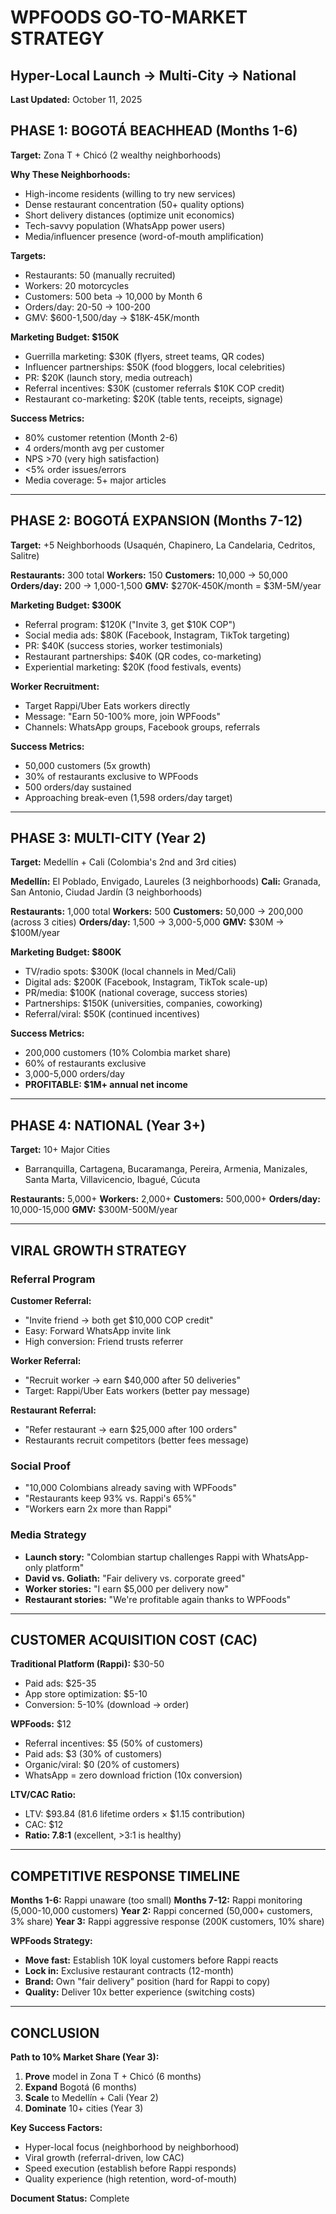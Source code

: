 # WPFOODS GO-TO-MARKET STRATEGY
## Hyper-Local Launch → Multi-City → National

**Last Updated:** October 11, 2025

## PHASE 1: BOGOTÁ BEACHHEAD (Months 1-6)

**Target:** Zona T + Chicó (2 wealthy neighborhoods)

**Why These Neighborhoods:**
- High-income residents (willing to try new services)
- Dense restaurant concentration (50+ quality options)
- Short delivery distances (optimize unit economics)
- Tech-savvy population (WhatsApp power users)
- Media/influencer presence (word-of-mouth amplification)

**Targets:**
- Restaurants: 50 (manually recruited)
- Workers: 20 motorcycles
- Customers: 500 beta → 10,000 by Month 6
- Orders/day: 20-50 → 100-200
- GMV: $600-1,500/day → $18K-45K/month

**Marketing Budget: $150K**
- Guerrilla marketing: $30K (flyers, street teams, QR codes)
- Influencer partnerships: $50K (food bloggers, local celebrities)
- PR: $20K (launch story, media outreach)
- Referral incentives: $30K (customer referrals $10K COP credit)
- Restaurant co-marketing: $20K (table tents, receipts, signage)

**Success Metrics:**
- 80% customer retention (Month 2-6)
- 4 orders/month avg per customer
- NPS >70 (very high satisfaction)
- <5% order issues/errors
- Media coverage: 5+ major articles

---

## PHASE 2: BOGOTÁ EXPANSION (Months 7-12)

**Target:** +5 Neighborhoods (Usaquén, Chapinero, La Candelaria, Cedritos, Salitre)

**Restaurants:** 300 total
**Workers:** 150
**Customers:** 10,000 → 50,000
**Orders/day:** 200 → 1,000-1,500
**GMV:** $270K-450K/month = $3M-5M/year

**Marketing Budget: $300K**
- Referral program: $120K ("Invite 3, get $10K COP")
- Social media ads: $80K (Facebook, Instagram, TikTok targeting)
- PR: $40K (success stories, worker testimonials)
- Restaurant partnerships: $40K (QR codes, co-marketing)
- Experiential marketing: $20K (food festivals, events)

**Worker Recruitment:**
- Target Rappi/Uber Eats workers directly
- Message: "Earn 50-100% more, join WPFoods"
- Channels: WhatsApp groups, Facebook groups, referrals

**Success Metrics:**
- 50,000 customers (5x growth)
- 30% of restaurants exclusive to WPFoods
- 500 orders/day sustained
- Approaching break-even (1,598 orders/day target)

---

## PHASE 3: MULTI-CITY (Year 2)

**Target:** Medellín + Cali (Colombia's 2nd and 3rd cities)

**Medellín:** El Poblado, Envigado, Laureles (3 neighborhoods)
**Cali:** Granada, San Antonio, Ciudad Jardín (3 neighborhoods)

**Restaurants:** 1,000 total
**Workers:** 500
**Customers:** 50,000 → 200,000 (across 3 cities)
**Orders/day:** 1,500 → 3,000-5,000
**GMV:** $30M → $100M/year

**Marketing Budget: $800K**
- TV/radio spots: $300K (local channels in Med/Cali)
- Digital ads: $200K (Facebook, Instagram, TikTok scale-up)
- PR/media: $100K (national coverage, success stories)
- Partnerships: $150K (universities, companies, coworking)
- Referral/viral: $50K (continued incentives)

**Success Metrics:**
- 200,000 customers (10% Colombia market share)
- 60% of restaurants exclusive
- 3,000-5,000 orders/day
- **PROFITABLE: $1M+ annual net income**

---

## PHASE 4: NATIONAL (Year 3+)

**Target:** 10+ Major Cities
- Barranquilla, Cartagena, Bucaramanga, Pereira, Armenia, Manizales, Santa Marta, Villavicencio, Ibagué, Cúcuta

**Restaurants:** 5,000+
**Workers:** 2,000+
**Customers:** 500,000+
**Orders/day:** 10,000-15,000
**GMV:** $300M-500M/year

---

## VIRAL GROWTH STRATEGY

### Referral Program
**Customer Referral:**
- "Invite friend → both get $10,000 COP credit"
- Easy: Forward WhatsApp invite link
- High conversion: Friend trusts referrer

**Worker Referral:**
- "Recruit worker → earn $40,000 after 50 deliveries"
- Target: Rappi/Uber Eats workers (better pay message)

**Restaurant Referral:**
- "Refer restaurant → earn $25,000 after 100 orders"
- Restaurants recruit competitors (better fees message)

### Social Proof
- "10,000 Colombians already saving with WPFoods"
- "Restaurants keep 93% vs. Rappi's 65%"
- "Workers earn 2x more than Rappi"

### Media Strategy
- **Launch story:** "Colombian startup challenges Rappi with WhatsApp-only platform"
- **David vs. Goliath:** "Fair delivery vs. corporate greed"
- **Worker stories:** "I earn $5,000 per delivery now"
- **Restaurant stories:** "We're profitable again thanks to WPFoods"

---

## CUSTOMER ACQUISITION COST (CAC)

**Traditional Platform (Rappi):** $30-50
- Paid ads: $25-35
- App store optimization: $5-10
- Conversion: 5-10% (download → order)

**WPFoods:** $12
- Referral incentives: $5 (50% of customers)
- Paid ads: $3 (30% of customers)
- Organic/viral: $0 (20% of customers)
- WhatsApp = zero download friction (10x conversion)

**LTV/CAC Ratio:**
- LTV: $93.84 (81.6 lifetime orders × $1.15 contribution)
- CAC: $12
- **Ratio: 7.8:1** (excellent, >3:1 is healthy)

---

## COMPETITIVE RESPONSE TIMELINE

**Months 1-6:** Rappi unaware (too small)
**Months 7-12:** Rappi monitoring (5,000-10,000 customers)
**Year 2:** Rappi concerned (50,000+ customers, 3% share)
**Year 3:** Rappi aggressive response (200K customers, 10% share)

**WPFoods Strategy:**
- **Move fast:** Establish 10K loyal customers before Rappi reacts
- **Lock in:** Exclusive restaurant contracts (12-month)
- **Brand:** Own "fair delivery" position (hard for Rappi to copy)
- **Quality:** Deliver 10x better experience (switching costs)

---

## CONCLUSION

**Path to 10% Market Share (Year 3):**
1. **Prove** model in Zona T + Chicó (6 months)
2. **Expand** Bogotá (6 months)
3. **Scale** to Medellín + Cali (Year 2)
4. **Dominate** 10+ cities (Year 3)

**Key Success Factors:**
- Hyper-local focus (neighborhood by neighborhood)
- Viral growth (referral-driven, low CAC)
- Speed execution (establish before Rappi responds)
- Quality experience (high retention, word-of-mouth)

**Document Status:** Complete
